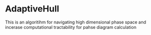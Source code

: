 # AdaptiveHull
This is an algoritihm for navigating high dimensional phase space and incerase computational tractability for pahse diagram calculation
